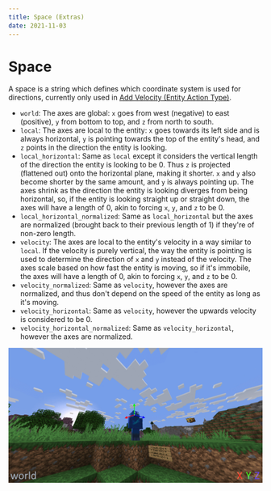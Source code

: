 ```yaml
---
title: Space (Extras)
date: 2021-11-03
---
```


# Space

A space is a string which defines which coordinate system is used for directions, currently only used in [Add Velocity (Entity Action Type)](../../types/entity_action_types/add_velocity.md).

-   `world`: The axes are global: `x` goes from west (negative) to east (positive), `y` from bottom to top, and `z` from north to south.
-   `local`: The axes are local to the entity: `x` goes towards its left side and is always horizontal, `y` is pointing towards the top of the entity's head, and `z` points in the direction the entity is looking.
-   `local_horizontal`: Same as `local` except it considers the vertical length of the direction the entity is looking to be 0. Thus `z` is projected (flattened out) onto the horizontal plane, making it shorter. `x` and `y` also become shorter by the same amount, and `y` is always pointing up. The axes shrink as the direction the entity is looking diverges from being horizontal, so, if the entity is looking straight up or straight down, the axes will have a length of 0, akin to forcing `x`, `y`, and `z` to be 0.
-   `local_horizontal_normalized`: Same as `local_horizontal` but the axes are normalized (brought back to their previous length of 1) if they're of non-zero length.
-   `velocity`: The axes are local to the entity's velocity in a way similar to `local`. If the velocity is purely vertical, the way the entity is pointing is used to determine the direction of `x` and `y` instead of the velocity. The axes scale based on how fast the entity is moving, so if it's immobile, the axes will have a length of 0, akin to forcing `x`, `y`, and `z` to be 0.
-   `velocity_normalized`: Same as `velocity`, however the axes are normalized, and thus don't depend on the speed of the entity as long as it's moving.
-   `velocity_horizontal`: Same as `velocity`, however the upwards velocity is considered to be 0.
-   `velocity_horizontal_normalized`: Same as `velocity_horizontal`, however the axes are normalized.

![](../../img/space_coordinate_systems.gif)
